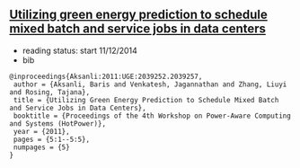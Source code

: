 ## [Utilizing green energy prediction to schedule mixed batch and service jobs in data centers](http://dl.acm.org/citation.cfm?id=2039257)

- reading status: start 11/12/2014
- bib
```
@inproceedings{Aksanli:2011:UGE:2039252.2039257,
 author = {Aksanli, Baris and Venkatesh, Jagannathan and Zhang, Liuyi and Rosing, Tajana},
 title = {Utilizing Green Energy Prediction to Schedule Mixed Batch and Service Jobs in Data Centers},
 booktitle = {Proceedings of the 4th Workshop on Power-Aware Computing and Systems (HotPower)},
 year = {2011},
 pages = {5:1--5:5},
 numpages = {5}
} 
```
